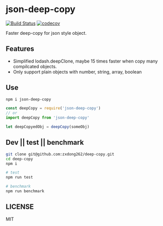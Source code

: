 
# json-deep-copy

[![Build Status](https://github.com/zxdong262/deep-copy/actions/workflows/linux.yml/badge.svg)](https://github.com/zxdong262/deep-copy/actions)
[![codecov](https://codecov.io/gh/zxdong262/deep-copy/branch/master/graph/badge.svg?token=FPmt8WGuJs)](https://codecov.io/gh/zxdong262/deep-copy)

Faster deep-copy for json style object.

## Features

- Simplified lodash.deepClone, maybe 15 times faster when copy many compilcated objects.
- Only support plain objects with number, string, array, boolean

## Use

```bash
npm i json-deep-copy
```

```js
const deepCopy = require('json-deep-copy')
// or
import deepCopy from 'json-deep-copy'

let deepCopyedObj = deepCopy(someObj)
```

## Dev || test || benchmark

```bash
git clone git@github.com:zxdong262/deep-copy.git
cd deep-copy
npm i

# test
npm run test

# benchmark
npm run benchmark
```

## LICENSE

MIT
